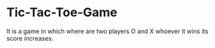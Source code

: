# Tic-Tac-Toe-Game
It is a game in which where are two players O and X whoever it wins its score increases.
